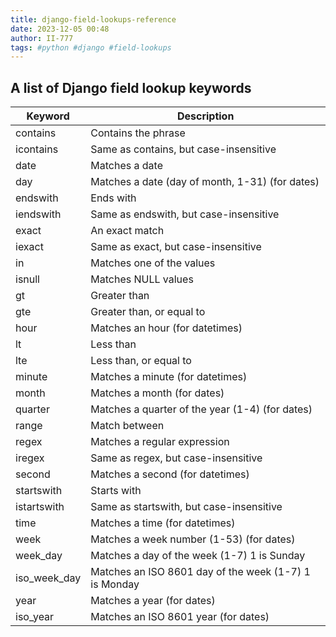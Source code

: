```yaml
---
title: django-field-lookups-reference
date: 2023-12-05 00:48
author: II-777
tags: #python #django #field-lookups
---
```


## A list of Django field lookup keywords

| Keyword      | Description                                           |
| ------------ | ----------------------------------------------------- |
| contains     | Contains the phrase                                   |
| icontains    | Same as contains, but case-insensitive                |
| date         | Matches a date                                        |
| day          | Matches a date (day of month, 1-31) (for dates)       |
| endswith     | Ends with                                             |
| iendswith    | Same as endswith, but case-insensitive                |
| exact        | An exact match                                        |
| iexact       | Same as exact, but case-insensitive                   |
| in           | Matches one of the values                             |
| isnull       | Matches NULL values                                   |
| gt           | Greater than                                          |
| gte          | Greater than, or equal to                             |
| hour         | Matches an hour (for datetimes)                       |
| lt           | Less than                                             |
| lte          | Less than, or equal to                                |
| minute       | Matches a minute (for datetimes)                      |
| month        | Matches a month (for dates)                           |
| quarter      | Matches a quarter of the year (1-4) (for dates)       |
| range        | Match between                                         |
| regex        | Matches a regular expression                          |
| iregex       | Same as regex, but case-insensitive                   |
| second       | Matches a second (for datetimes)                      |
| startswith   | Starts with                                           |
| istartswith  | Same as startswith, but case-insensitive              |
| time         | Matches a time (for datetimes)                        |
| week         | Matches a week number (1-53) (for dates)              |
| week_day     | Matches a day of the week (1-7) 1 is Sunday           |
| iso_week_day | Matches an ISO 8601 day of the week (1-7) 1 is Monday |
| year         | Matches a year (for dates)                            |
| iso_year     | Matches an ISO 8601 year (for dates)                  |
